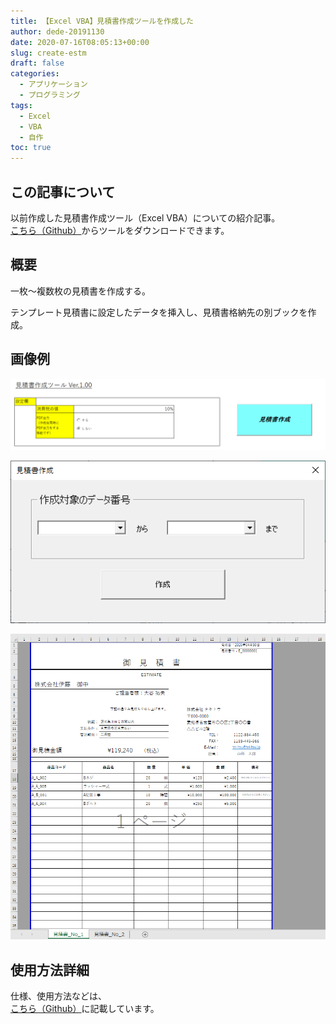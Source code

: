 ```yaml
---
title: 【Excel VBA】見積書作成ツールを作成した
author: dede-20191130
date: 2020-07-16T08:05:13+00:00
slug: create-estm
draft: false
categories:
  - アプリケーション
  - プログラミング
tags:
  - Excel
  - VBA
  - 自作
toc: true
---
```



## この記事について

以前作成した見積書作成ツール（Excel VBA）についての紹介記事。  
[こちら（Github）][1]からツールをダウンロードできます。  
  
## 概要

一枚～複数枚の見積書を作成する。

テンプレート見積書に設定したデータを挿入し、見積書格納先の別ブックを作成。  

## 画像例


![設定欄][2]

![作成画面][3]

![見積書][4]





## 使用方法詳細

仕様、使用方法などは、  
[こちら（Github）][1]に記載しています。

 [1]: https://github.com/dede-20191130/My_VBA_Tools/tree/master/T0001_%E8%A6%8B%E7%A9%8D%E6%9B%B8%E4%BD%9C%E6%88%90%E3%83%84%E3%83%BC%E3%83%AB
 [2]: https://github.com/dede-20191130/My_VBA_Tools/raw/master/_ImageForMarkdown/T0001/image_5.png
 [3]: https://github.com/dede-20191130/My_VBA_Tools/raw/master/_ImageForMarkdown/T0001/image_6.png
 [4]: https://github.com/dede-20191130/My_VBA_Tools/raw/master/_ImageForMarkdown/T0001/image_7.png